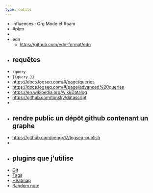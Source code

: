 ```yaml
---
type: outils
---
```


- influences : Org Mode et Roam
- #pkm
-
- edn
	- https://github.com/edn-format/edn
- ## requêtes
- `/query`
- `{{query }}`
- https://docs.logseq.com/#/page/queries
- https://docs.logseq.com/#/page/advanced%20queries
- https://en.wikipedia.org/wiki/Datalog
- https://github.com/tonsky/datascript
-
- ## rendre public un dépôt github contenant un graphe
- https://github.com/pengx17/logseq-publish
-
- ## plugins que j'utilise
- [Git](https://github.com/haydenull/logseq-plugin-git)
- [Tags](https://github.com/gidongkwon/logseq-plugin-tags)
- [Heatmap](https://github.com/pengx17/logseq-plugin-heatmap)
- [Random note](https://github.com/tankcool/logseq-random-note)